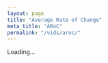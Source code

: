 ```yaml
---
layout: page
title: "Average Rate of Change"
meta_title: "ARoC"
permalink: "/vids/aroc/"
---
```



<html>
<head>
<script>

function setCookie(cname,cvalue,exdays) {
    var d = new Date();
    d.setTime(d.getTime() + (exdays*24*60*60*1000));
    var expires = "expires=" + d.toGMTString();
    document.cookie = cname + "=" + cvalue + ";" + expires + ";path=/";
}

function getCookie(cname) {
    var name = cname + "=";
    var decodedCookie = decodeURIComponent(document.cookie);
    var ca = decodedCookie.split(';');
    for(var i = 0; i < ca.length; i++) {
        var c = ca[i];
        while (c.charAt(0) == ' ') {
            c = c.substring(1);
        }
        if (c.indexOf(name) == 0) {
            return c.substring(name.length, c.length);
        }
    }
    return "";
}

function checkCookie() {
    var vidchoice=getCookie("aroc");
    if (vidchoice==1){window.location.href = "https://ximera.osu.edu/calcvidstest/in/c/aroc";}
    else if (vidchoice==2){window.location.href = "https://ximera.osu.edu/calcvidstest/in/o/aroc";}
    else if (vidchoice==3){window.location.href = "https://ximera.osu.edu/calcvidstest/in/v/aroc";}
    else if (vidchoice==4){window.location.href = "https://ximera.osu.edu/calcvidstest/nin/c/aroc";}
    else if (vidchoice==5){window.location.href = "https://ximera.osu.edu/calcvidstest/nin/o/aroc";}
    else if (vidchoice==6){window.location.href = "https://ximera.osu.edu/calcvidstest/nin/v/aroc";}
    else {
      var forwardchoice=Math.random();
      if (forwardchoice <= (1/6) ){
        setCookie("aroc", 1, 365);
        checkCookie();
        }
      else if (forwardchoice <= (2/6) ){
        setCookie("aroc", 2, 365);
        checkCookie();
        }
      else if (forwardchoice <= (3/6) ){
        setCookie("aroc", 3, 365);
        checkCookie();
        }
        else if (forwardchoice <= (4/6) ){
          setCookie("aroc", 4, 365);
          checkCookie();
          }
          else if (forwardchoice <= (5/6) ){
            setCookie("aroc", 5, 365);
            checkCookie();
            }
      else {
        setCookie("aroc", 6, 365);
        checkCookie();
        }
      }
}



</script>
</head>
<body onload="checkCookie()">
Loading...
</body>
</html>
